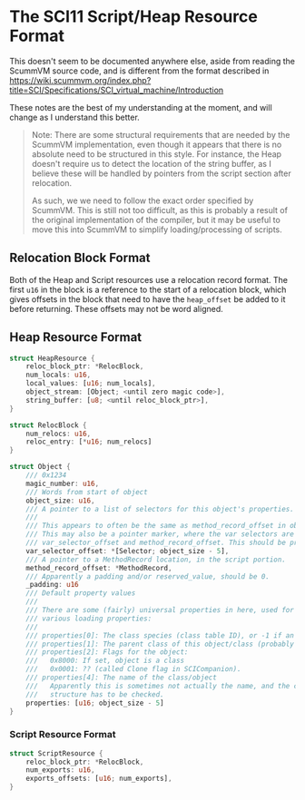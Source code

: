 # The SCI11 Script/Heap Resource Format

This doesn't seem to be documented anywhere else, aside from reading the
ScummVM source code, and is different from the format described in
https://wiki.scummvm.org/index.php?title=SCI/Specifications/SCI_virtual_machine/Introduction

These notes are the best of my understanding at the moment, and will change
as I understand this better.

> Note: There are some structural requirements that are needed by the ScummVM implementation, even
though it appears that there is no absolute need to be structured in this style. For instance,
the Heap doesn't require us to detect the location of the string buffer, as I believe these will
be handled by pointers from the script section after relocation.
>
> As such, we we need to follow the exact order specified by ScummVM. This is still
> not too difficult, as this is probably a result of the original implementation of
> the compiler, but it may be useful to move this into ScummVM to simplify loading/processing
> of scripts.

## Relocation Block Format

Both of the Heap and Script resources use a relocation record format. The first
`u16` in the block is a reference to the start of a relocation block, which
gives offsets in the block that need to have the `heap_offset` be added to
it before returning. These offsets may not be word aligned.

## Heap Resource Format

```rust
struct HeapResource {
    reloc_block_ptr: *RelocBlock,
    num_locals: u16,
    local_values: [u16; num_locals],
    object_stream: [Object; <until zero magic code>],
    string_buffer: [u8; <until reloc_block_ptr>],
}

struct RelocBlock {
    num_relocs: u16,
    reloc_entry: [*u16; num_relocs]
}

struct Object {
    /// 0x1234
    magic_number: u16,
    /// Words from start of object
    object_size: u16,
    /// A pointer to a list of selectors for this object's properties.
    /// 
    /// This appears to often be the same as method_record_offset in objects.
    /// This may also be a pointer marker, where the var selectors are between
    /// var_selector_offset and method_record_offset. This should be preserved.
    var_selector_offset: *[Selector; object_size - 5],
    /// A pointer to a MethodRecord location, in the script portion.
    method_record_offset: *MethodRecord,
    /// Apparently a padding and/or reserved_value, should be 0.
    _padding: u16
    /// Default property values
    /// 
    /// There are some (fairly) universal properties in here, used for
    /// various loading properties:
    /// 
    /// properties[0]: The class species (class table ID), or -1 if an object
    /// properties[1]: The parent class of this object/class (probably class species)
    /// properties[2]: Flags for the object:
    ///   0x8000: If set, object is a class
    ///   0x0001: ?? (called Clone flag in SCICompanion).
    /// properties[4]: The name of the class/object
    ///   Apparently this is sometimes not actually the name, and the class
    ///   structure has to be checked.
    properties: [u16; object_size - 5]
}
```

### Script Resource Format

```rust
struct ScriptResource {
    reloc_block_ptr: *RelocBlock,
    num_exports: u16,
    exports_offsets: [u16; num_exports],
}
```
